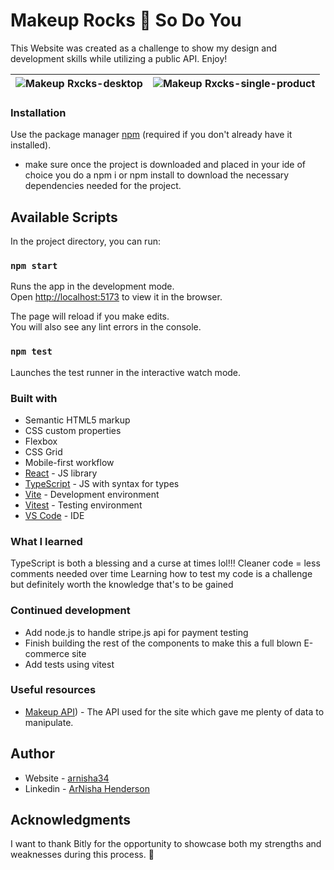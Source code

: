 

# <h1>Makeup Rocks :blue_heart: So Do You</h1>

This Website was created as a challenge to show my design and development skills while utilizing a public API.  Enjoy!

![Makeup Rxcks-desktop](https://github.com/arnisha34/makeup/assets/970143/98e038fa-ce00-43f4-8d89-1edeeabdb34c) | ![Makeup Rxcks-single-product](https://github.com/arnisha34/makeup/assets/970143/3993439a-4279-454c-90c8-1d15bfd454c9)
|-|-|

### Installation

Use the package manager [npm](https://docs.npmjs.com/downloading-and-installing-node-js-and-npm) (required if you don't already have it installed).

- make sure once the project is downloaded and placed in your ide of choice you do a npm i or npm install to download the necessary dependencies
needed for the project.

## Available Scripts

In the project directory, you can run:

### `npm start`

Runs the app in the development mode.<br>
Open [http://localhost:5173](http://localhost:5173) to view it in the browser.

The page will reload if you make edits.<br>
You will also see any lint errors in the console.

### `npm test`

Launches the test runner in the interactive watch mode.

### Built with

- Semantic HTML5 markup
- CSS custom properties
- Flexbox
- CSS Grid
- Mobile-first workflow
- [React](https://reactjs.org/) - JS library
- [TypeScript](https://www.typescriptlang.org/) - JS with syntax for types
- [Vite](https://vitejs.dev/) - Development environment
- [Vitest](https://vitest.dev/) - Testing environment
- [VS Code](https://code.visualstudio.com) - IDE

### What I learned

TypeScript is both a blessing and a curse at times lol!!!
Cleaner code = less comments needed over time
Learning how to test my code is a challenge but definitely worth the knowledge that's to be gained 

### Continued development

- Add node.js to handle stripe.js api for payment testing
- Finish building the rest of the components to make this a full blown E-commerce site
- Add tests using vitest

### Useful resources

- [Makeup API](http://makeup-api.herokuapp.com)) - The API used for the site which gave me plenty of data to manipulate.

## Author

- Website - [arnisha34](https://github.com/arnisha34)
- Linkedin - [ArNisha Henderson](https://linkedin.com/in/arnisha-henderson)

## Acknowledgments

I want to thank Bitly for the opportunity to showcase both my strengths and weaknesses during this process. :pray:
